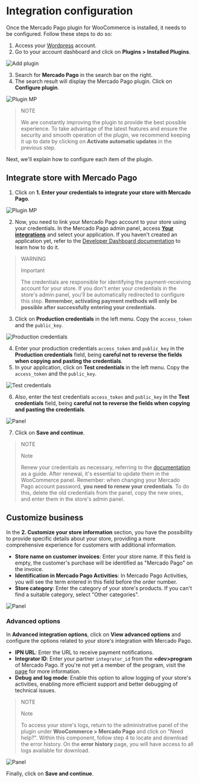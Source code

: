 # Integration configuration

Once the Mercado Pago plugin for WooCommerce is installed, it needs to be configured. Follow these steps to do so:

1. Access your [Wordpress](https://wordpress.com/) account.
2. Go to your account dashboard and click on **Plugins > Installed Plugins**.

![Add plugin](woocomerce/installed-plugins-es.png)

3. Search for **Mercado Pago** in the search bar on the right.
4. The search result will display the Mercado Pago plugin. Click on **Configure plugin**.

![Plugin MP](woocomerce/mp-plugin-es.png)

> NOTE
>
> We are constantly improving the plugin to provide the best possible experience. To take advantage of the latest features and ensure the security and smooth operation of the plugin, we recommend keeping it up to date by clicking on **Activate automatic updates** in the previous step.

Next, we'll explain how to configure each item of the plugin.

## Integrate store with Mercado Pago

1. Click on **1. Enter your credentials to integrate your store with Mercado Pago**.

![Plugin MP](woocomerce/insert-credentials-es.png)

2. Now, you need to link your Mercado Pago account to your store using your credentials. In the Mercado Pago admin panel, access **[Your integrations](https://www.mercadopago[FAKER][URL][DOMAIN]/developers/panel/app)** and select your application. If you haven't created an application yet, refer to the [Developer Dashboard documentation](/developers/en/docs/woocommerce/additional-content/your-integrations/dashboard) to learn how to do it.

> WARNING
>
> Important
>
> The credentials are responsible for identifying the payment-receiving account for your store. If you don't enter your credentials in the store's admin panel, you'll be automatically redirected to configure this step. **Remember, activating payment methods will only be possible after successfully entering your credentials**.

3. Click on **Production credentials** in the left menu. Copy the `access_token` and the `public_key`.

![Production credentials](woocomerce/test-prod-credentials-api.png)

4. Enter your production credentials `access_token` and `public_key` in the **Production credentials** field, being **careful not to reverse the fields when copying and pasting the credentials**.
5. In your application, click on **Test credentials** in the left menu. Copy the `access_token` and the `public_key`.

![Test credentials](woocomerce/test-test-credentials-api.png)

6. Also, enter the test credentials `access_token` and `public_key` in the **Test credentials** field, being **careful not to reverse the fields when copying and pasting the credentials**.

![Panel](woocomerce/test-woo.png)

7. Click on **Save and continue**.

> NOTE
>
> Note
>
> Renew your credentials as necessary, referring to the [documentation](/developers/en/docs/woocommerce/additional-content/best-practices/credentials-best-practices/secure-credentials) as a guide. After renewal, it's essential to update them in the WooCommerce panel. Remember: when changing your Mercado Pago account password, **you need to renew your credentials**. To do this, delete the old credentials from the panel, copy the new ones, and enter them in the store's admin panel.

## Customize business

In the **2. Customize your store information** section, you have the possibility to provide specific details about your store, providing a more comprehensive experience for customers with additional information.

* **Store name on customer invoices**: Enter your store name. If this field is empty, the customer's purchase will be identified as "Mercado Pago" on the invoice.
* **Identification in Mercado Pago Activities**: In Mercado Pago Activities, you will see the term entered in this field before the order number.
* **Store category**: Enter the category of your store's products. If you can't find a suitable category, select "Other categories".

![Panel](woocomerce/customization-es.png) 

### Advanced options

In **Advanced integration options**, click on **View advanced options** and configure the options related to your store's integration with Mercado Pago.

* **IPN URL**: Enter the URL to receive payment notifications.
* **Integrator ID**: Enter your partner `integrator_id` from the **&lt;dev&gt;program** of Mercado Pago. If you're not yet a member of the program, visit the [page](https://www.mercadopago[FAKER][URL][DOMAIN]/developers/en/developer-program) for more information.
* **Debug and log mode**: Enable this option to allow logging of your store's activities, enabling more efficient support and better debugging of technical issues.

> NOTE
>
> Note
>
> To access your store's logs, return to the administrative panel of the plugin under **WooCommerce > Mercado Pago** and click on "Need help?". Within this component, follow step 4 to locate and download the error history. On the **error history** page, you will have access to all logs available for download.

![Panel](woocomerce/advanced-settings-es.png) 

Finally, click on **Save and continue**.